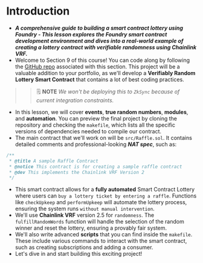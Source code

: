 # Introduction
- ***A comprehensive guide to building a smart contract lottery using Foundry - This lesson explores the Foundry smart contract development environment and dives into a real-world example of creating a lottery contract with verifiable randomness using Chainlink VRF.***
- Welcome to Section 9 of this course! You can code along by following the [GitHub repo](https://github.com/Cyfrin/foundry-smart-contract-lottery-cu) associated with this section. This project will be a valuable addition to your portfolio, as we'll develop a **Verifiably Random Lottery Smart Contract** that contains a lot of best coding practices.

>> 🗒️ **NOTE** *We won't be deploying this to `ZkSync` because of current integration constraints.*

- In this lesson, we will cover **events**, **true random numbers**, **modules**, and **automation**. You can preview the final project by cloning the repository and checking the `makefile`, which lists all the specific versions of dependencies needed to compile our contract.
- The main contract that we'll work on will be `src/Raffle.sol`. It contains detailed comments and professional-looking ***NAT spec***, such as:
```javascript
/**
 * @title A sample Raffle Contract
 * @notice This contract is for creating a sample raffle contract
 * @dev This implements the Chainlink VRF Version 2
 */
```

- This smart contract allows for a **fully automated** Smart Contract Lottery where users can `buy a lottery ticket by entering a raffle`. Functions like `checkUpkeep` and `performUpkeep` will automate the lottery process, ensuring the system runs `without manual intervention`.
- We'll use **Chainlink VRF** version 2.5 for `randomness`. The `fulfillRandomWords` function will handle the selection of the random winner and reset the lottery, ensuring a provably fair system.
- We'll also write advanced **scripts** that you can find inside the `makefile`. These include various commands to interact with the smart contract, such as creating subscriptions and adding a consumer.
- Let's dive in and start building this exciting project!
